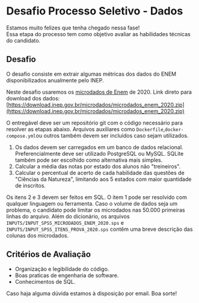 # Desafio Processo Seletivo - Dados

Estamos muito felizes que tenha chegado nessa fase!  
Essa etapa do processo tem como objetivo avaliar as habilidades técnicas do candidato.

## Desafio

O desafio consiste em extrair algumas métricas dos dados do ENEM disponibilizados anualmente pelo INEP.

Neste desafio usaremos os [microdados de Enem]([https://www.gov.br/inep/pt-br/acesso-a-informacao/dados-abertos/microdados/enem](https://www.gov.br/inep/pt-br/acesso-a-informacao/dados-abertos/microdados/enem)) de 2020.
Link direto para download dos dados: [https://download.inep.gov.br/microdados/microdados_enem_2020.zip](https://download.inep.gov.br/microdados/microdados_enem_2020.zip)

O entregável deve ser um repositório git com o código necessário para resolver as etapas abaixo.  Arquivos auxiliares como `Dockerfile`,`docker-compose.yml`ou outros também devem ser incluídos caso sejam utilizados.

 1. Os dados devem ser carregados em um banco de dados relacional. Preferencialmente deve ser utilizado PostgreSQL ou MySQL. SQLite também pode ser escolhido como alternativa mais simples.
 2. Calcular a média das notas por estado dos alunos não "treineiros".
 3. Calcular o percentual de acerto de cada habilidade das questões de "Ciências da Natureza", limitando aos 5 estados com maior quantidade de inscritos.

Os itens 2 e 3 devem ser feitos em SQL.
O item 1 pode ser resolvido com qualquer linguagem ou ferramenta.
Caso o volume de dados seja um problema, o candidato pode limitar os microdados nas 50.000 primeiras linhas do arquivo.
Além do dicionário, os arquivos `INPUTS/INPUT_SPSS_MICRODADOS_ENEM_2020.sps` e `INPUTS/INPUT_SPSS_ITENS_PROVA_2020.sps` contêm uma breve descrição das colunas dos microdados.

## Critérios de Avaliação
-  Organização e legibilidade do código.
-  Boas praticas de engenharia de software.
-  Conhecimentos de SQL.

Caso haja alguma dúvida estamos à disposição por email.
Boa sorte!
